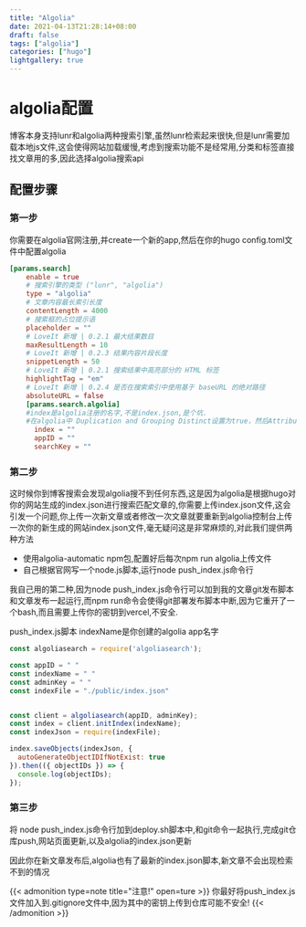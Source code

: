 ```yaml
---
title: "Algolia"
date: 2021-04-13T21:28:14+08:00
draft: false
tags: ["algolia"]
categories: ["hugo"]
lightgallery: true
---
```


# algolia配置

博客本身支持lunr和algolia两种搜索引擎,虽然lunr检索起来很快,但是lunr需要加载本地js文件,这会使得网站加载缓慢,考虑到搜索功能不是经常用,分类和标签直接找文章用的多,因此选择algolia搜索api

## 配置步骤

### 第一步

你需要在algolia官网注册,并create一个新的app,然后在你的hugo config.toml文件中配置algolia

```toml
[params.search]
    enable = true
    # 搜索引擎的类型 ("lunr", "algolia")
    type = "algolia"
    # 文章内容最长索引长度
    contentLength = 4000
    # 搜索框的占位提示语
    placeholder = ""
    # LoveIt 新增 | 0.2.1 最大结果数目
    maxResultLength = 10
    # LoveIt 新增 | 0.2.3 结果内容片段长度
    snippetLength = 50
    # LoveIt 新增 | 0.2.1 搜索结果中高亮部分的 HTML 标签
    highlightTag = "em"
    # LoveIt 新增 | 0.2.4 是否在搜索索引中使用基于 baseURL 的绝对路径
    absoluteURL = false
    [params.search.algolia]
    #index是algolia注册的名字,不是index.json,是个坑. 
    #在algolia中 Duplication and Grouping Distinct设置为true，然后Attribute for Distinct设置为url，或者title
      index = ""
      appID = ""
      searchKey = ""
```



### 第二步

这时候你到博客搜索会发现algolia搜不到任何东西,这是因为algolia是根据hugo对你的网站生成的index.json进行搜索匹配文章的,你需要上传index.json文件,这会引发一个问题,你上传一次新文章或者修改一次文章就要重新到algolia控制台上传一次你的新生成的网站index.json文件,毫无疑问这是非常麻烦的,对此我们提供两种方法

* 使用algolia-automatic npm包,配置好后每次npm run algolia上传文件
* 自己根据官网写一个node.js脚本,运行node push_index.js命令行

我自己用的第二种,因为node push_index.js命令行可以加到我的文章git发布脚本和文章发布一起运行,而npm run命令会使得git部署发布脚本中断,因为它重开了一个bash,而且需要上传你的密钥到vercel,不安全.

push_index.js脚本 indexName是你创建的algolia app名字

```js
const algoliasearch = require('algoliasearch');

const appID = " "
const indexName = " " 
const adminKey = " "
const indexFile = "./public/index.json"


const client = algoliasearch(appID, adminKey);
const index = client.initIndex(indexName);
const indexJson = require(indexFile);

index.saveObjects(indexJson, {
  autoGenerateObjectIDIfNotExist: true
}).then(({ objectIDs }) => {
  console.log(objectIDs);
});
```



### 第三步

将 node push_index.js命令行加到deploy.sh脚本中,和git命令一起执行,完成git仓库push,网站页面更新,以及algolia的index.json更新

因此你在新文章发布后,algolia也有了最新的index.json脚本,新文章不会出现检索不到的情况

{{< admonition type=note title="注意!" open=ture >}}
你最好将push_index.js文件加入到.gitignore文件中,因为其中的密钥上传到仓库可能不安全!
{{< /admonition >}}


